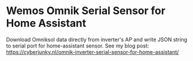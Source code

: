 # Wemos Omnik Serial Sensor for Home Assistant
Download Omniksol data directly from inverter's AP and write JSON string to serial port for home-assistant sensor.
See my blog post: https://cyberjunky.nl/omnik-inverter-serial-sensor-for-home-assistant/

